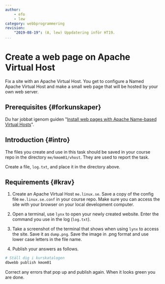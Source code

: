 ```yaml
---
author:
    - efo
    - lew
category: webbprogrammering
revision:
    "2019-08-19": (A, lew) Uppdatering inför HT19.
...
```

Create a web page on Apache Virtual Host
==================================

Fix a site with an Apache Virtual Host. You get to configure a Named Apache Virtual Host and make a small web page that will be hosted by your own web server.

<!--more-->



Prerequisites {#forkunskaper}
-----------------------

Du har jobbat igenom guiden "[Install web pages with Apache Name-based Virtual Hosts](kunskap/install-web-pages-with-apache-virtual-hosts)".



Introduction {#intro}
-----------------------

The files you create and use in this task should be saved in your course repo in the directory `me/kmom01/vhost`. They are used to report the task.

Create a file, `log.txt`, and place it in the directory above.



Requirements {#krav}
-----------------------

1. Create an Apache Virtual Host `me.linux.se`. Save a copy of the config file `me.linux.se.conf` in your course repo. Make sure you can access the site with your browser on your local development computer.

1. Open a terminal, use `lynx` to open your newly created website. Enter the command you use in the log (`log.txt`).

1. Take a screenshot of the terminal that shows when using `lynx` to access the site. Save it as `dump.png`. Save the image in .png format and use lower case letters in the file name.

1. Publish your answers as follows.

```bash
# Ställ dig i kurskatalogen
dbwebb publish kmom01
```

Correct any errors that pop up and publish again. When it looks green you are done.
